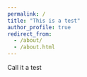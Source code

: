 ```yaml
---
permalink: /
title: "This is a test"
author_profile: true
redirect_from: 
  - /about/
  - /about.html
---
```


Call it a test
